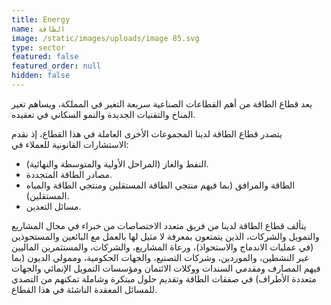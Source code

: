 ```yaml
---
title: Energy
name: الطاقة
image: /static/images/uploads/image 85.svg
type: sector
featured: false
featured_order: null
hidden: false
---
```

يعد قطاع الطاقة من أهم القطاعات الصناعية سريعة التغير في المملكة، ويساهم تغير المناخ والتقنيات الجديدة والنمو السكاني في تعقيده.

يتصدر قطاع الطاقة لدينا المجموعات الأخرى العاملة في هذا القطاع، إذ نقدم الاستشارات القانونية للعملاء في:

- النفط والغاز (المراحل الأولية والمتوسطة والنهائية).
- مصادر الطاقة المتجددة.
- الطاقة والمرافق (بما فيهم منتجي الطاقة المستقلين ومنتجي الطاقة والمياه المستقلين).
- مسائل التعدين.

يتألف قطاع الطاقة لدينا من فريق متعدد الاختصاصات من خبراء في مجال المشاريع والتمويل والشركات، الذين يتمتعون بمعرفة لا مثيل لها بالعمل مع البائعين والمستحوذين (في عمليات الاندماج والاستحواذ)، ورعاة المشاريع، والشركات، والمستثمرين الماليين غير النشطين، والموردين، وشركات التصنيع، والجهات الحكومية، وممولي الديون (بما فيهم المصارف ومقدمي السندات ووكلات الائتمان ومؤسسات التمويل الإنمائي والجهات متعددة الأطراف) في صفقات الطاقة وتقديم حلول مبتكرة وشاملة تمكنهم من التصدي للمسائل المعقدة الناشئة في هذا القطاع.

